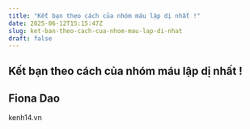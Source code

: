 ```yaml
---
title: "Kết bạn theo cách của nhóm máu lập dị nhất !"
date: 2025-06-12T15:15:47Z
slug: ket-ban-theo-cach-cua-nhom-mau-lap-di-nhat
draft: false
---
```


## Kết bạn theo cách của nhóm máu lập dị nhất !

## Fiona Dao

kenh14.vn​